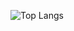 ![Top Langs](https://github-readme-stats.vercel.app/api/top-langs/?username=sss9311751&layout=compact)






